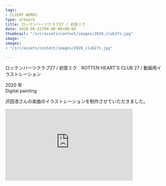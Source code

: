 ```yaml
---
tags:
- CLIENT WORKS
type: artwork
title: ロッテンハーツクラブ27 / 初音ミク
date: 2020-06-21T00:00:00+09:00
thumbnail: "/src/assets/content/images/2020_club27s.jpg"
image: ''
images:
- "/src/assets/content/images/2020_club27s.jpg"

---
```

ロッテンハーツクラブ27 / 初音ミク　ROTTEN HEART'S CLUB 27 / 動画用イラストレーション

2020 年  
Digital painting

沢田凛さんの楽曲のイラストレーションを制作させていただきました。

<iframe width="400" height="225" src="https://www.youtube.com/embed/6bEJksEErdM" title="YouTube video player" frameborder="0" allow="accelerometer; autoplay; clipboard-write; encrypted-media; gyroscope; picture-in-picture" allowfullscreen></iframe>